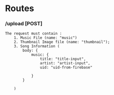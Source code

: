 # Routes

### /upload [POST]

    The request must contain :
        1. Music File (name: "music")
        2. Thumbnail Image file (name: "thumbnail");
        3. Song Information (
            body: {
                music: {
                    title: "title-input",
                    artist: "artist-input",
                    uid: "uid-from-firebase"

                }
            }

        )
